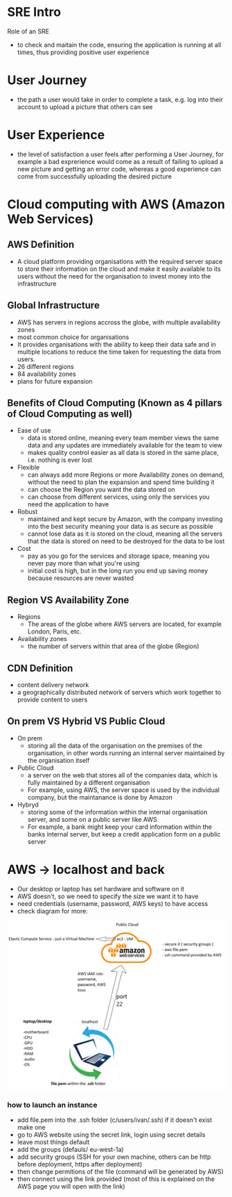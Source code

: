 # SRE Intro
Role of an SRE
- to check and maitain the code, ensuring the application is running at all times, thus providing positive user experience
# User Journey
- the path a user would take in order to complete a task, e.g. log into their account to upload a picture that others can see
# User Experience
- the level of satisfaction a user feels after performing a User Journey, for  example a bad exprerience would come as a result of failing to upload a new picture and getting an error code, whereas a good experience can come from successfully uploading the desired picture
# Cloud computing with AWS (Amazon Web Services)
## AWS Definition
- A cloud platform providing organisations with the required server space to store their information on the cloud and make it easily available to its users without the need for the organisation to invest money into the infrastructure
## Global Infrastructure
- AWS has servers in regions accross the globe, with multiple availability zones
- most common choice for organisations
- It provides organisations with the ability to keep their data safe and in multiple locations to reduce the time taken for requesting the data from users.
- 26 different regions
- 84 availability zones
- plans for future expansion
## Benefits of Cloud Computing (Known as 4 pillars of Cloud Computing as well)
- Ease of use
  - data is stored online, meaning every team member views the same data and any updates are immediately available for the team to view
  - makes quality control easier as all data is stored in the same place, i.e. nothing is ever lost
- Flexible
  - can always add more Regions or more Availability zones on demand, without the need to plan the expansion and spend time building it
  - can choose the Region you want the data stored on
  - can choose from different services, using only the services you need the application to have
- Robust
  - maintained and kept secure by Amazon, with the company investing into the best security meaning your data is as secure as possible
  - cannot lose data as it is stored on the cloud, meaning all the servers that the data is stored on need to be destroyed for the data to be lost
- Cost
  - pay as you go for the services and storage space, meaning you never pay more than what you're using
  - initial cost is high, but in the long run you end up saving money because resources are never wasted
## Region VS Availability Zone
- Regions
  - The areas of the globe where AWS servers are located, for example London, Paris, etc.
- Availability zones
  - the number of servers within that area of the globe (Region)
## CDN Definition
- content delivery network
- a geographically distributed network of servers which work together to provide content to users
## On prem VS Hybrid VS Public Cloud
- On prem
  - storing all the data of the organisation on the premises of the organisation, in other words running an internal server maintained by the organisation itself
- Public Cloud
  - a server on the web that stores all of the companies data, which is fully maintained by a different organisation
  - For example, using AWS, the server space is used by the individual company, but the maintanance is done by Amazon
- Hybryd
  - storing some of the information within the internal organisation server, and some on a public server like AWS
  - For example, a bank might keep your card information within the banks internal server, but keep a credit application form on a public server
# AWS -> localhost and back
- Our desktop or laptop has set hardware and software on it
- AWS doesn't, so we need to specify the size we want it to have
- need credentials (username, password, AWS keys) to have access
- check diagram for more:

![Getting Started](day2diagram.png)
### how to launch an instance
- add file.pem into the .ssh folder (c/users/ivan/.ssh) if it doesn't exist make one
- go to AWS website using the secret link, login using secret details
- leave most things default
- add the groups (defauls/ eu-west-1a)
- add security groups (SSH for your own machine, others can be http before deployment, https after deployment)
- then change permitions of the file (command will be generated by AWS)
- then connect using the link provided (most of this is explained on the AWS page you will open with the link)